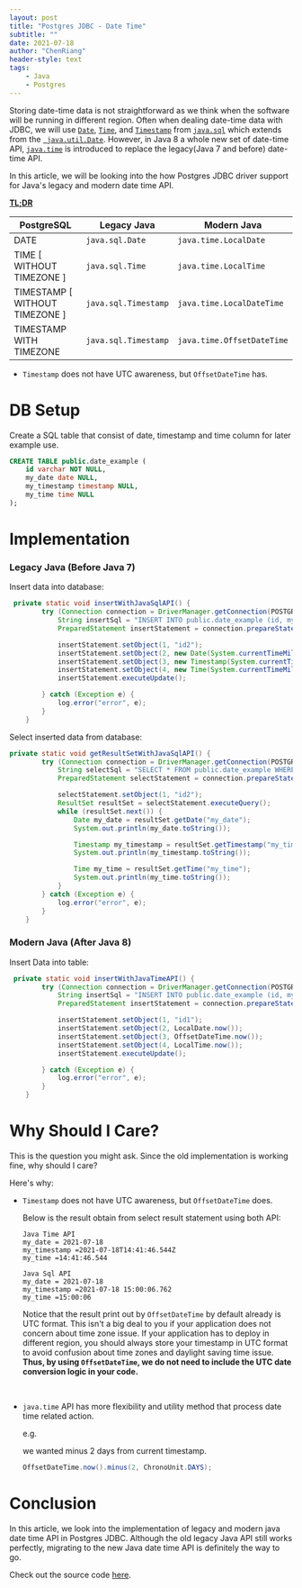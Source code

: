 ```yaml
---
layout: post
title: "Postgres JDBC - Date Time"
subtitle: ""
date: 2021-07-18
author: "ChenRiang"
header-style: text
tags:
    - Java
    - Postgres
---
```




Storing date-time data is not straightforward as we think when the software will be running in different region. Often when dealing date-time data with JDBC, we will use [`Date`](https://docs.oracle.com/en/java/javase/11/docs/api/java.sql/java/sql/Date.html), [`Time`](https://docs.oracle.com/en/java/javase/11/docs/api/java.sql/java/sql/Time.html), and [`Timestamp`](https://docs.oracle.com/en/java/javase/11/docs/api/java.sql/java/sql/Timestamp.html) from [`java.sql`](https://docs.oracle.com/en/java/javase/11/docs/api/java.sql/java/sql/package-summary.html) which extends from the [` java.util.Date`](https://docs.oracle.com/en/java/javase/11/docs/api/java.base/java/util/Date.html). However, in Java 8 a whole new set of date-time API, [`java.time`](https://docs.oracle.com/javase/8/docs/api/java/time/package-summary.html) is introduced to replace the legacy(Java 7 and before) date-time API.

In this article, we will be looking into the how Postgres JDBC driver support for Java's legacy and modern date time API.



**<u>TL;DR</u>**

| **PostgreSQL**                 | **Legacy Java**      | **Modern Java**            |
| ------------------------------ | -------------------- | -------------------------- |
| DATE                           | `java.sql.Date`      | `java.time.LocalDate`      |
| TIME [ WITHOUT TIMEZONE ]      | `java.sql.Time`      | `java.time.LocalTime`      |
| TIMESTAMP [ WITHOUT TIMEZONE ] | `java.sql.Timestamp` | `java.time.LocalDateTime`  |
| TIMESTAMP WITH TIMEZONE        | `java.sql.Timestamp` | `java.time.OffsetDateTime` |

- `Timestamp` does not have UTC awareness, but `OffsetDateTime` has.

# DB Setup

Create a SQL table that consist of date, timestamp and time column for later example use. 

```sql
CREATE TABLE public.date_example (
	id varchar NOT NULL,
	my_date date NULL,
	my_timestamp timestamp NULL,
	my_time time NULL
);
```



# Implementation 

### Legacy Java (Before Java 7)

Insert data into database:

```java
 private static void insertWithJavaSqlAPI() {
        try (Connection connection = DriverManager.getConnection(POSTGRE_URL, "postgres", "postgres")) {
            String insertSql = "INSERT INTO public.date_example (id, my_date, my_timestamp, my_time) VALUES(?,?,?,?)";
            PreparedStatement insertStatement = connection.prepareStatement(insertSql);

            insertStatement.setObject(1, "id2");
            insertStatement.setObject(2, new Date(System.currentTimeMillis()));
            insertStatement.setObject(3, new Timestamp(System.currentTimeMillis()));
            insertStatement.setObject(4, new Time(System.currentTimeMillis()));
            insertStatement.executeUpdate();

        } catch (Exception e) {
            log.error("error", e);
        }
    }
```





Select inserted data from database:

```java
private static void getResultSetWithJavaSqlAPI() {
        try (Connection connection = DriverManager.getConnection(POSTGRE_URL, "postgres", "postgres")) {
            String selectSql = "SELECT * FROM public.date_example WHERE id = ?";
            PreparedStatement selectStatement = connection.prepareStatement(selectSql);

            selectStatement.setObject(1, "id2");
            ResultSet resultSet = selectStatement.executeQuery();
            while (resultSet.next()) {
                Date my_date = resultSet.getDate("my_date");
                System.out.println(my_date.toString());

                Timestamp my_timestamp = resultSet.getTimestamp("my_timestamp");
                System.out.println(my_timestamp.toString());

                Time my_time = resultSet.getTime("my_time");
                System.out.println(my_time.toString());
            }
        } catch (Exception e) {
            log.error("error", e);
        }
    }
```





### Modern Java (After Java 8)

Insert Data into table:

```java
 private static void insertWithJavaTimeAPI() {
        try (Connection connection = DriverManager.getConnection(POSTGRE_URL, "postgres", "postgres")) {
            String insertSql = "INSERT INTO public.date_example (id, my_date, my_timestamp, my_time) VALUES(?,?,?,?)";
            PreparedStatement insertStatement = connection.prepareStatement(insertSql);

            insertStatement.setObject(1, "id1");
            insertStatement.setObject(2, LocalDate.now());
            insertStatement.setObject(3, OffsetDateTime.now());
            insertStatement.setObject(4, LocalTime.now());
            insertStatement.executeUpdate();

        } catch (Exception e) {
            log.error("error", e);
        }
    }
```





# Why Should I Care?

This is the question you might ask. Since the old implementation is working fine, why should I care?

Here's why:

- `Timestamp` does not have UTC awareness, but `OffsetDateTime` does.

  Below is the result obtain from select result statement using both API:

  ```text
  Java Time API
  my_date = 2021-07-18
  my_timestamp =2021-07-18T14:41:46.544Z
  my_time =14:41:46.544
  
  Java Sql API
  my_date = 2021-07-18
  my_timestamp =2021-07-18 15:00:06.762
  my_time =15:00:06
  ```

    

  Notice that the result print out by `OffsetDateTime` by default already is UTC format. This isn't a big deal to you if your application does not concern about time zone issue. If your application has to deploy in different region, you should always store your timestamp in UTC format to avoid confusion about time zones and daylight saving time issue. **Thus, by using `OffsetDateTime`, we do not need to include the UTC date conversion logic in your code.**

<br>



- `java.time` API has more flexibility and utility method that process date time related action. 

  e.g.

  we wanted minus 2 days from current timestamp.

  ```java
  OffsetDateTime.now().minus(2, ChronoUnit.DAYS);
  ```





# Conclusion

In this article, we look into the implementation of legacy and modern java date time API in Postgres JDBC. Although the old legacy Java API still works perfectly, migrating to the new Java date time API is definitely the way to go.



Check out the source code [here](https://github.com/lcr95/java-example/blob/main/java8-date-example/src/main/java/com/example/java8/date/jdbc/JdbcExample.java).


